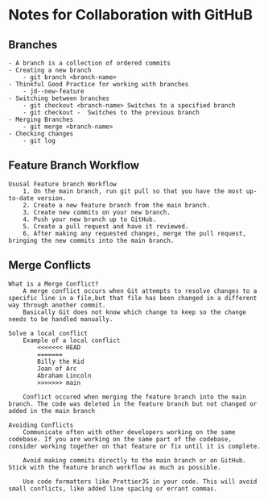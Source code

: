 # Notes for Collaboration with GitHuB
## Branches
    - A branch is a collection of ordered commits
    - Creating a new branch
        - git branch <branch-name>
    - Thinkful Good Practice for working with branches
        - jd--new-feature
    - Switching between branches
        - git checkout <branch-name> Switches to a specified branch
        - git checkout -  Switches to the previous branch
    - Merging Branches
        - git merge <branch-name>
    - Checking changes
        - git log  
    
## Feature Branch Workflow
    Ususal Feature branch Workflow
        1. On the main branch, run git pull so that you have the most up-to-date version.
        2. Create a new feature branch from the main branch.
        3. Create new commits on your new branch.
        4. Push your new branch up to GitHub.
        5. Create a pull request and have it reviewed.
        6. After making any requested changes, merge the pull request, bringing the new commits into the main branch.

## Merge Conflicts
    What is a Merge Conflict?
        A merge conflict occurs when Git attempts to resolve changes to a specific line in a file,but that file has been changed in a different way through another commit. 
        Basically Git does not know which change to keep so the change needs to be handled manually. 

    Solve a local conflict
        Example of a local conflict
            <<<<<<< HEAD
            =======
            Billy the Kid
            Joan of Arc
            Abraham Lincoln
            >>>>>>> main
        
        Conflict occured when merging the feature branch into the main branch. The code was deleted in the feature branch but not changed or added in the main branch

    Avoiding Conflicts
        Communicate often with other developers working on the same codebase. If you are working on the same part of the codebase, consider working together on that feature or fix until it is complete.

        Avoid making commits directly to the main branch or on GitHub. Stick with the feature branch workflow as much as possible.

        Use code formatters like PrettierJS in your code. This will avoid small conflicts, like added line spacing or errant commas.